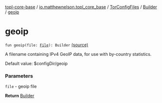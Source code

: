 [topl-core-base](../../../index.md) / [io.matthewnelson.topl_core_base](../../index.md) / [TorConfigFiles](../index.md) / [Builder](index.md) / [geoip](./geoip.md)

# geoip

`fun geoip(file: `[`File`](https://docs.oracle.com/javase/6/docs/api/java/io/File.html)`): Builder` [(source)](https://github.com/05nelsonm/TorOnionProxyLibrary-Android/blob/master/topl-core-base/src/main/java/io/matthewnelson/topl_core_base/TorConfigFiles.kt#L249)

A filename containing IPv4 GeoIP data, for use with by-country statistics.

Default value: $configDir/geoip

### Parameters

`file` - geoip file

**Return**
[Builder](index.md)

